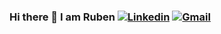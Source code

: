 ### Hi there 👋 I am Ruben <a href="https://www.linkedin.com/in/bernatescarra/" target="_blank"><img alt='Linkedin' src='https://img.shields.io/badge/-Linkedin-blue?style=flat-square&logo=Linkedin&logoColor=white' /></a> <a href="mailto:bernat.escarra@gmail.com" target="_blank"><img alt='Gmail' src='https://img.shields.io/badge/-Gmail-c14438?style=flat-square&logo=Gmail&logoColor=white' /></a>

<!--
**RubenGH88/RubenGH88** is a ✨ _special_ ✨ repository because its `README.md` (this file) appears on your GitHub profile.

Here are some ideas to get you started:

- 🔭 I’m currently working on ...
- 🌱 I’m currently learning ...
- 👯 I’m looking to collaborate on ...
- 🤔 I’m looking for help with ...
- 💬 Ask me about ...
- 📫 How to reach me: ...
- 😄 Pronouns: ...
- ⚡ Fun fact: ...
-->
